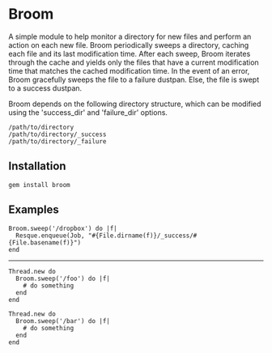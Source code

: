 # Broom

 A simple module to help monitor a directory for new files and perform an action
on each new file.  Broom periodically sweeps a directory, caching each file and its 
last modification time.  After each sweep, Broom iterates through the cache and 
yields only the files that have a current modification time that matches the cached 
modification time.  In the event of an error, Broom gracefully sweeps
the file to a failure dustpan.  Else, the file is swept to a success dustpan.

 Broom depends on the following directory structure, which can be modified
using the 'success_dir' and 'failure_dir' options.

	/path/to/directory
	/path/to/directory/_success
	/path/to/directory/_failure

## Installation

    gem install broom

## Examples

    Broom.sweep('/dropbox') do |f|
      Resque.enqueue(Job, "#{File.dirname(f)}/_success/#{File.basename(f)}")
    end

---

    Thread.new do
      Broom.sweep('/foo') do |f|
        # do something
      end
    end
    
    Thread.new do
      Broom.sweep('/bar') do |f|
        # do something
      end
    end

